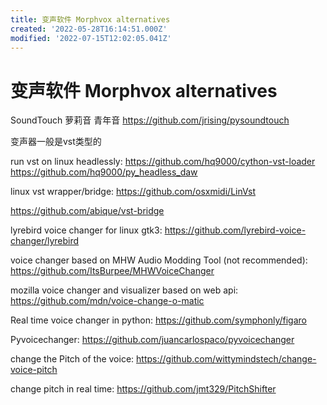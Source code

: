 ```yaml
---
title: 变声软件 Morphvox alternatives
created: '2022-05-28T16:14:51.000Z'
modified: '2022-07-15T12:02:05.041Z'
---
```


# 变声软件 Morphvox alternatives

SoundTouch
萝莉音 青年音
https://github.com/jrising/pysoundtouch

变声器一般是vst类型的

run vst on linux headlessly:
https://github.com/hq9000/cython-vst-loader
https://github.com/hq9000/py_headless_daw

linux vst wrapper/bridge:
https://github.com/osxmidi/LinVst

https://github.com/abique/vst-bridge

lyrebird voice changer for linux gtk3:
https://github.com/lyrebird-voice-changer/lyrebird

voice changer based on MHW Audio Modding Tool (not recommended):
https://github.com/ItsBurpee/MHWVoiceChanger

mozilla voice changer and visualizer based on  web api:
https://github.com/mdn/voice-change-o-matic

Real time voice changer in python:
https://github.com/symphonly/figaro

Pyvoicechanger:
https://github.com/juancarlospaco/pyvoicechanger

change the Pitch of the voice:
https://github.com/wittymindstech/change-voice-pitch

change pitch in real time:
https://github.com/jmt329/PitchShifter

